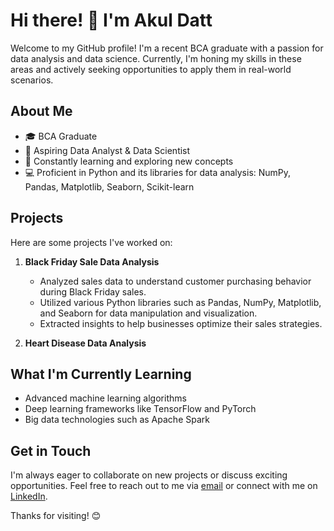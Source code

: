 # Hi there! 👋 I'm Akul Datt

Welcome to my GitHub profile! I'm a recent BCA graduate with a passion for data analysis and data science. Currently, I'm honing my skills in these areas and actively seeking opportunities to apply them in real-world scenarios.

## About Me

- 🎓 BCA Graduate
- 💼 Aspiring Data Analyst & Data Scientist
- 🌱 Constantly learning and exploring new concepts
- 💻 Proficient in Python and its libraries for data analysis: NumPy, Pandas, Matplotlib, Seaborn, Scikit-learn

## Projects

Here are some projects I've worked on:

1. **Black Friday Sale Data Analysis**
   - Analyzed sales data to understand customer purchasing behavior during Black Friday sales.
   - Utilized various Python libraries such as Pandas, NumPy, Matplotlib, and Seaborn for data manipulation and visualization.
   - Extracted insights to help businesses optimize their sales strategies.

2. **Heart Disease Data Analysis**
   

## What I'm Currently Learning

- Advanced machine learning algorithms
- Deep learning frameworks like TensorFlow and PyTorch
- Big data technologies such as Apache Spark

## Get in Touch

I'm always eager to collaborate on new projects or discuss exciting opportunities. Feel free to reach out to me via [email](mailto:akuldatt08@gmail.com) or connect with me on [LinkedIn](https://www.linkedin.com/in/akul-datt-02b563219/).

Thanks for visiting! 😊

<!---
akuldatt/akuldatt is a ✨ special ✨ repository because its `README.md` (this file) appears on your GitHub profile.
You can click the Preview link to take a look at your changes.
--->
